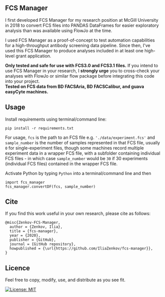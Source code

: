 ## FCS Manager
I first developed FCS Manager for my research position at McGill University in 2018 to convert FCS files into PANDAS DataFrames for easier exploratory analysis than was available using FlowJo at the time. 

I used FCS Manager as a proof-of-concept to test automation capabilities for a high-throughput antibody screening data pipeline. Since then, I've used this FCS Manager to produce analyses included in at least one high-level grant application. 

**Only tested and safe for use with FCS3.0 and FCS3.1 files.** If you intend to use FCS Manager in your research, I **strongly urge** you to cross-check your analyses with FlowJo or similar flow package before integrating this code into your project. </br>**Tested on FCS data from BD FACSAria, BD FACSCalibur, and guava easyCyte machines.**

## Usage
Install requirements using terminal/command line:
``` 
pip install -r requirements.txt
```

For usage, ```fcs``` is the path to an FCS file e.g. ```'./data/experiment.fcs'``` and ```sample_number``` is the number of samples represented in that FCS file, usually ```0``` for single-experiment files, though some machines record multiple experiment data in a wrapper FCS file, with a subfolder containing individual FCS files - in which case ```sample_number``` would be ```30``` if 30 experiments (individual FCS files) contained in the wrapper FCS file.

Activate Python by typing ```Python``` into a terminal/command line and then
```
import fcs_manager
fcs_manager.convertDF(fcs, sample_number)
```

## Cite
If you find this work useful in your own research, please cite as follows:

```
@misc{Zenkov-FCS-Manager,
  author = {Zenkov, Ilia},
  title = {fcs-manager},
  year = {2020},
  publisher = {GitHub},
  journal = {GitHub repository},
  howpublished = {\url{https://github.com/IliaZenkov/fcs-manager}},
}
```
## Licence
Feel free to copy, modify, use, and distribute as you see fit.

[![License: MIT](https://img.shields.io/badge/License-MIT-yellow.svg)](https://github.com/IliaZenkov/fcs-manager/blob/master/LICENSE)
